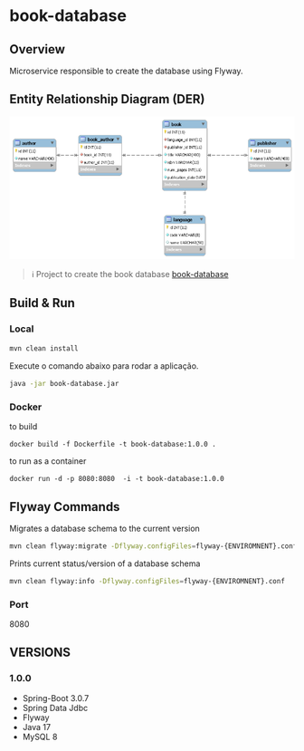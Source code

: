 # book-database

## Overview

Microservice responsible to create the database using Flyway. 

## Entity Relationship Diagram (DER)
![Alt text](../books-assets/der/books-schema.png?raw=true "Books DER")

> :information_source: Project to create the book database [book-database](../book-database)

## Build & Run

### Local

```bash
mvn clean install
```
Execute o comando abaixo para rodar a aplicação.
```bash
java -jar book-database.jar
```

### Docker

to build
```
docker build -f Dockerfile -t book-database:1.0.0 .
```

to run as a container
```
docker run -d -p 8080:8080  -i -t book-database:1.0.0
```
## Flyway Commands

Migrates a database schema to the current version

```bash
mvn clean flyway:migrate -Dflyway.configFiles=flyway-{ENVIROMNENT}.conf
```
Prints current status/version of a database schema
```bash
mvn clean flyway:info -Dflyway.configFiles=flyway-{ENVIROMNENT}.conf
```

### Port

8080


## VERSIONS

### 1.0.0

- Spring-Boot 3.0.7
- Spring Data Jdbc
- Flyway
- Java 17
- MySQL 8